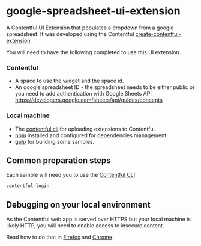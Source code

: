 # google-spreadsheet-ui-extension
A Contentful UI Extension that populates a dropdown from a google spreadsheet.
It was developed using the Contentful [create-contentful-extension](https://github.com/contentful/create-contentful-extension)

You will need to have the following completed to use this UI extension.

### Contentful

- A space to use the widget and the space id.
- An google spreadsheet ID - the spreadsheet needs to be either public or you need to add authentication with Google Sheets API https://developers.google.com/sheets/api/guides/concepts

### Local machine

- The [contentful cli](https://github.com/contentful/contentful-cli) for uploading extensions to Contentful.
- [npm](https://www.npmjs.com/) installed and configured for dependencies management.
- [gulp](http://gulpjs.com/) for building some samples.

## Common preparation steps

Each sample will need you to use the [Contentful CLI](https://github.com/contentful/contentful-cli):

```bash
contentful login
```

## Debugging on your local environment

As the Contentful web app is served over HTTPS but your local machine is likely HTTP, you will need to enable access to insecure content.

Read how to do that in [Firefox][ff-mixed] and [Chrome][chrome-mixed].

[chrome-mixed]: https://support.google.com/chrome/answer/1342714
[ff-mixed]: https://support.mozilla.org/en-US/kb/mixed-content-blocking-firefox

